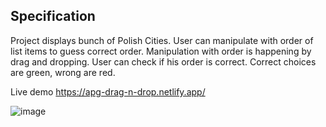 ## Specification

Project displays bunch of Polish Cities.
User can manipulate with order of list items to guess correct order.
Manipulation with order is happening by drag and dropping.
User can check if his order is correct.
Correct choices are green, wrong are red.

Live demo
https://apg-drag-n-drop.netlify.app/


![image](https://user-images.githubusercontent.com/30090022/114936381-a77ac780-9e3c-11eb-81c3-d0d26412895b.png)
